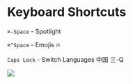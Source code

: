 # Keyboard Shortcuts

`⌘-Space` - Spotlight

`⌘^Space` - Emojis 🔥

`Caps Lock` - Switch Languages 中国 三-Q

![](/Users/Kunal/Projects/wiki/chinese/assets/image-20181103171812763.png)
